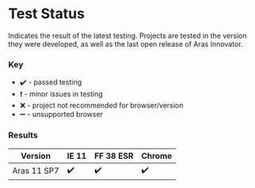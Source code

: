 # Test Status

Indicates the result of the latest testing. Projects are tested in the version they were developed, as well as the last open release of Aras Innovator.

### Key
  * :heavy_check_mark: - passed testing
  * :heavy_exclamation_mark: - minor issues in testing
  * :x: - project not recommended for browser/version
  * :heavy_minus_sign: - unsupported browser

### Results

|  Version  | IE 11      | FF 38 ESR  | Chrome     
------------|------------|------------|------------
Aras 11 SP7 | :heavy_check_mark: | :heavy_check_mark: | :heavy_check_mark:
